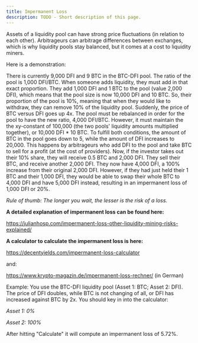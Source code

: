 ```yaml
---
title: Impermanent Loss
description: TODO - Short description of this page.
---
```


Assets of a liquidity pool can have strong price fluctuations (in relation to each other). Arbitrageurs can arbitrage differences between exchanges, which is why liquidity pools stay balanced, but it comes at a cost to liquidity miners.

Here is a demonstration:

There is currently 9,000 DFI and 9 BTC in the BTC-DFI pool. The ratio of the pool is 1,000 DFI/BTC. When someone adds liquidity, they must add in that exact proportion. They add 1,000 DFI and 1 BTC to the pool (value 2,000 DFI), which means that the pool size is now 10,000 DFI and 10 BTC. So, their proportion of the pool is 10%, meaning that when they would like to withdraw, they can remove 10% of the liquidity pool. Suddenly, the price of BTC versus DFI goes up 4x. The pool must be rebalanced in order for the pool to have the new ratio, 4,000 DFI/BTC. However, it must maintain the the xy-constant of 100,000 (the two pools' liquidity amounts multiplied together), or 10,000 DFI \* 10 BTC. To fulfill both conditions, the amount of BTC in the pool goes down to 5, while the amount of DFI increases to 20,000. This happens by arbitrageurs who add DFI to the pool and take BTC to sell for a profit (at the cost of providers). Now, if the investor takes out their 10% share, they will receive 0.5 BTC and 2,000 DFI. They sell their BTC, and receive another 2,000 DFI. They now have 4,000 DFI, a 100% increase from their original 2,000 DFI. However, if they had just held their 1 BTC and their 1,000 DFI, they would be able to swap their whole BTC to 4,000 DFI and have 5,000 DFI instead, resulting in an impermanent loss of 1,000 DFI or 20%.

*Rule of thumb: The longer you wait, the lesser is the risk of a loss.*

**A detailed explanation of impermanent loss can be found here:**

<https://julianhosp.com/impermanent-loss-other-liquidity-mining-risks-explained/>

**A calculator to calculate the impermanent loss is here:**

<https://decentyields.com/impermanent-loss-calculator>

and:

<https://www.krypto-magazin.de/impermanent-loss-rechner/> (in German)

Example: You use the BTC-DFI liquidity pool (Asset 1: BTC; Asset 2: DFI). The price of DFI doubles, while BTC is not changing of all, or DFI has increased against BTC by 2x. You should key in into the calculator:

*Asset 1: 0%*

*Asset 2: 100%*

After hitting "Calculate" it will compute an impermanent loss of 5.72%.
